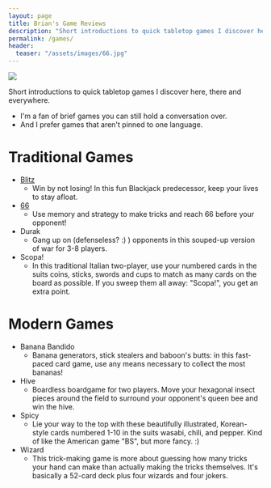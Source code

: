 ```yaml
---
layout: page
title: Brian's Game Reviews
description: "Short introductions to quick tabletop games I discover here, there and everywhere."
permalink: /games/
header:
  teaser: "/assets/images/66.jpg"
---
```


<a href="https://boardgamegeek.com/user/Brianingermany"><img src="https://boardgamegeek.com/jswidget.php?username=Brianingermany&numitems=6&header=1&text=none&images=medium&show=random&imagesonly=1&imagepos=right&inline=1&domains%5B%5D=boardgame&imagewidget=1" border="0"/></a>

Short introductions to quick tabletop games I discover here, there and everywhere. 
- I'm a fan of brief games you can still hold a conversation over.
- And I prefer games that aren't pinned to one language.
# Traditional Games

- [Blitz](https://thejunkyard.cc/2022/10/09/blitz_cardgame.html)
  - Win by not losing! In this fun Blackjack predecessor, keep your lives to stay afloat. 
- [66](https://thejunkyard.cc/2022/10/09/sixty-six_cardgame.html)
  - Use memory and strategy to make tricks and reach 66 before your opponent! 
- Durak
  - Gang up on (defenseless? :) ) opponents in this souped-up version of war for 3-8 players.
- Scopa!
  - In this traditional Italian two-player, use your numbered cards in the suits coins, sticks, swords and cups to match as many cards on the board as possible. If you sweep them all away: "Scopa!", you get an extra point.

# Modern Games
- Banana Bandido
  - Banana generators, stick stealers and baboon's butts: in this fast-paced card game, use any means necessary to collect the most bananas!
- Hive
  - Boardless boardgame for two players. Move your hexagonal insect pieces around the field to surround your opponent's queen bee and win the hive.
- Spicy
  - Lie your way to the top with these beautifully illustrated, Korean-style cards numbered 1-10 in the suits wasabi, chili, and pepper. Kind of like the American game "BS", but more fancy. :)
- Wizard
  - This trick-making game is more about guessing how many tricks your hand can make than actually making the tricks themselves. It's basically a 52-card deck plus four wizards and four jokers.
